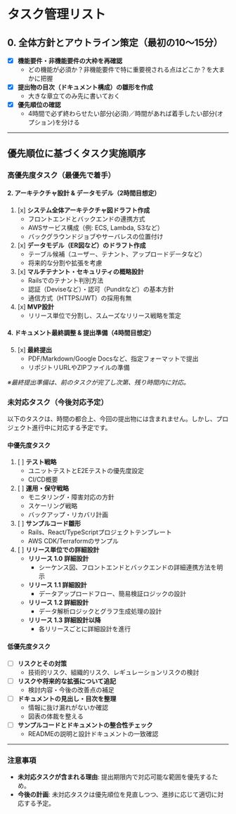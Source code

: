 # タスク管理リスト

## 0. 全体方針とアウトライン策定（最初の10〜15分）

- [x] **機能要件・非機能要件の大枠を再確認**  
  - どの機能が必須か？非機能要件で特に重要視される点はどこか？を大まかに把握
- [x] **提出物の目次（ドキュメント構成）の雛形を作成**  
  - 大きな章立てのみ先に書いておく
- [x] **優先順位の確認**  
  - 4時間で必ず終わらせたい部分(必須)／時間があれば着手したい部分(オプション)を分ける

---

## 優先順位に基づくタスク実施順序

### 高優先度タスク（最優先で着手）

#### 2. アーキテクチャ設計 & データモデル（2時間目想定）

1. [x] **システム全体アーキテクチャ図ドラフト作成**  
   - フロントエンドとバックエンドの連携方式  
   - AWSサービス構成（例: ECS, Lambda, S3など）  
   - バックグラウンドジョブやサーバレスの位置付け
2. [x] **データモデル（ER図など）のドラフト作成**  
   - テーブル候補（ユーザー、テナント、アップロードデータなど）  
   - 将来的な分割や拡張を考慮
3. [x] **マルチテナント・セキュリティの概略設計**  
   - Railsでのテナント判別方法  
   - 認証（Deviseなど）・認可（Punditなど）の基本方針  
   - 通信方式（HTTPS/JWT）の採用有無
4. [x] **MVP設計**  
   - リリース単位で分割し、スムーズなリリース戦略を策定

#### 4. ドキュメント最終調整 & 提出準備（4時間目想定）

5. [x] **最終提出**  
   - PDF/Markdown/Google Docsなど、指定フォーマットで提出  
   - リポジトリURLやZIPファイルの準備

*※最終提出準備は、前のタスクが完了し次第、残り時間内に対応。*


### 未対応タスク（今後対応予定）

以下のタスクは、時間の都合上、今回の提出物には含まれません。しかし、プロジェクト進行中に対応する予定です。

#### 中優先度タスク

1. [ ] **テスト戦略**  
   - ユニットテストとE2Eテストの優先度設定  
   - CI/CD概要
2. [ ] **運用・保守戦略**  
   - モニタリング・障害対応の方針  
   - スケーリング戦略  
   - バックアップ・リカバリ計画
3. [ ] **サンプルコード雛形**  
   - Rails、React/TypeScriptプロジェクトテンプレート  
   - AWS CDK/Terraformのサンプル
4. [ ] **リリース単位での詳細設計**  
   - **リリース 1.0 詳細設計**  
      - シーケンス図、フロントエンドとバックエンドの詳細連携方法を明示
   - **リリース 1.1 詳細設計**  
      - データアップロードフロー、簡易検証ロジックの設計
   - **リリース 1.2 詳細設計**  
      - データ解析ロジックとグラフ生成処理の設計
   - **リリース 1.3 詳細設計以降**  
      - 各リリースごとに詳細設計を進行

#### 低優先度タスク

- [ ] **リスクとその対策**  
  - 技術的リスク、組織的リスク、レギュレーションリスクの検討
- [ ] **リスクや将来的な拡張について追記**  
  - 検討内容・今後の改善点の補足
- [ ] **ドキュメントの見出し・目次を整理**  
  - 情報に抜け漏れがないか確認  
  - 図表の体裁を整える
- [ ] **サンプルコードとドキュメントの整合性チェック**  
  - READMEの説明と設計ドキュメントの一致確認

---

### 注意事項
- **未対応タスクが含まれる理由**: 提出期限内で対応可能な範囲を優先するため。
- **今後の計画**: 未対応タスクは優先順位を見直しつつ、進捗に応じて適切に対応する予定。


